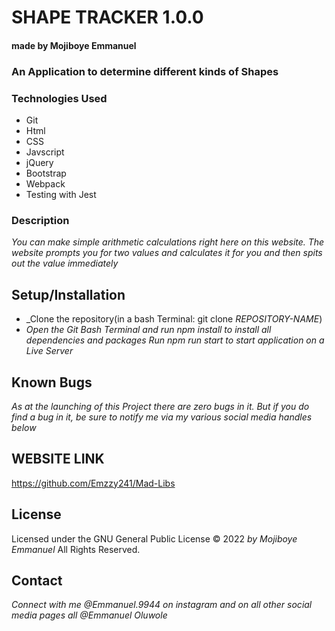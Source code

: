 # SHAPE TRACKER 1.0.0

#### made by Mojiboye Emmanuel

### An Application to determine different kinds of Shapes

### Technologies Used
* Git
* Html
* CSS
* Javscript 
* jQuery
* Bootstrap
* Webpack
* Testing with Jest


### Description
_You can make simple arithmetic calculations right here on this website. The website prompts you for two values and calculates it for you and then spits out the value immediately_

## Setup/Installation
* _Clone the repository(in a bash Terminal: git clone _REPOSITORY-NAME_)
* _Open the Git Bash Terminal and run npm install to install all dependencies and packages_
_Run npm run start to start application on a Live Server_

## Known Bugs
_As at the launching of this Project there are zero bugs in it. But if you do find a bug in it, be sure to notify me via my various social media handles below_

## WEBSITE LINK
https://github.com/Emzzy241/Mad-Libs

## License 
Licensed under the GNU General Public License 
© 2022 _by Mojiboye Emmanuel_ All Rights Reserved.

## Contact
_Connect with me @Emmanuel.9944 on instagram and on all other social media pages all @Emmanuel Oluwole_




